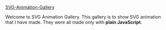 [SVG-Animation-Gallery](https://svg-animation-gallery.vercel.app/)

Welcome to SVG Animation Gallery.
This gallery is to show SVG animation that I have made.
They were all made only with <b>plain JavaScript</b>.